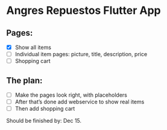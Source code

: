 # Angres Repuestos Flutter App


## Pages:
* [x] Show all items
* [ ] Individual item pages: picture, title, description, price
* [ ] Shopping cart
	
## The plan:
* [ ] Make the pages look right, with placeholders 
* [ ] After that’s done add webservice to show real items
* [ ] Then add shopping cart

Should be finished by: Dec 15.